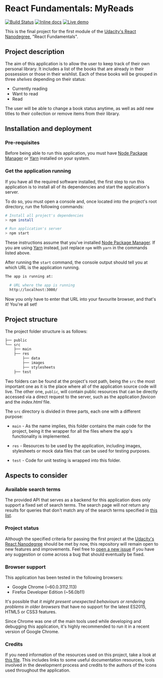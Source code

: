# React Fundamentals: MyReads

[![Build Status](https://travis-ci.org/LonelyPrincess/reactnd-project-myreads.svg?branch=master)](https://travis-ci.org/LonelyPrincess/reactnd-project-myreads)
[![Inline docs](http://inch-ci.org/github/LonelyPrincess/reactnd-project-myreads.svg?branch=master&style=shields)](http://inch-ci.org/github/LonelyPrincess/reactnd-project-myreads)
[![Live demo](https://img.shields.io/badge/live%20demo-available-blue.svg)](https://lonelyprincess.github.io/reactnd-project-myreads)

This is the final project for the first module of the [Udacity's React Nanodegree](https://www.udacity.com/course/react-nanodegree--nd019), "React Fundamentals".

## Project description

The aim of this application is to allow the user to keep track of their own personal library. It includes a list of the books that are already in their possession or those in their wishlist. Each of these books will be grouped in three _shelves_ depending on their status:

* Currently reading
* Want to read
* Read

The user will be able to change a book status anytime, as well as add new titles to their collection or remove items from their library.

## Installation and deployment

### Pre-requisites

Before being able to run this application, you must have [Node Package Manager](https://nodejs.org/en/) or [Yarn](https://yarnpkg.com/) installed on your system.

### Get the application running

If you have all the required software installed, the first step to run this application is to install all of its dependencies and start the application's server.

To do so, you must open a console and, once located into the project's root directory, run the following commands:

```bash
# Install all project's dependencies
> npm install

# Run application's server
> npm start
```

These instructions assume that you've installed [Node Package Manager](https://nodejs.org/en/). If you are using [Yarn](https://yarnpkg.com/) instead, just replace `npm` with `yarn` in the commands listed above.

After running the `start` command, the console output should tell you at which URL is the application running.

```bash
The app is running at:

  # URL where the app is running
  http://localhost:3000/
```

Now you only have to enter that URL into your favourite browser, and that's it! You're all set!

## Project structure

The project folder structure is as follows:

```bash
├── public
└── src
    ├── main
    ├── res
        ├── data
        ├── images
        ├── stylesheets
    ├── test
```

Two folders can be found at the project's root path, being the `src` the most important one as it is the place where all of the application source code will live. The other one, `public`, will contain public resources that can be directly accessed via a direct request to the server, such as the application _favicon_ and the _index.html_ file.

The `src` directory is divided in three parts, each one with a different purpose:

- `main` - As the name implies, this folder contains the main code for the project, being it the wrapper for all the files where the app's functionality is implemented.

- `res` - Resources to be used by the application, including images, stylesheets or mock data files that can be used for testing purposes.

- `test` - Code for unit testing is wrapped into this folder.

## Aspects to consider

### Available search terms

The provided API that serves as a backend for this application does only support a fixed set of search terms. The search page will _not_ return any results for queries that don't match any of the search terms specified in [this list](SEARCH_TERMS.md).

### Project status

Although the specified criteria for passing the first project at the [Udacity's React Nanodegree](https://www.udacity.com/course/react-nanodegree--nd019) should be met by now, this repository will remain open to new features and improvements. Feel free to [open a new issue](https://github.com/LonelyPrincess/reactnd-project-myreads/issues/new) if you have any suggestion or come across a bug that should eventually be fixed.

### Browser support

This application has been tested in the following browsers:

* Google Chrome (~60.0.3112.113)
* Firefox Developer Edition (~56.0b11)

It's possible that _it might present unexpected behaviours or rendering problems in older browsers_ that have no support for the latest ES2015, HTML5 or CSS3 features.

Since Chrome was one of the main tools used while developing and debugging this application, it's highly recommended to run it in a recent version of Google Chrome.

### Credits

If you need information of the resources used on this project, take a look at [this file](CREDITS.md). This includes links to some useful documentation resources, tools involved in the development process and credits to the authors of the icons used throughout the application.
